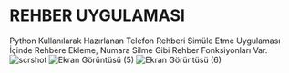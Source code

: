 # REHBER UYGULAMASI
Python Kullanılarak Hazırlanan Telefon Rehberi Simüle Etme Uygulaması İçinde Rehbere Ekleme, Numara Silme Gibi Rehber Fonksiyonları Var.
![scrshot](https://github.com/eren3421/rehber_projesi/assets/117022092/feb1ef6e-1d1c-42d3-81ba-0d0f6b2f8056)
![Ekran Görüntüsü (5)](https://github.com/eren3421/rehber_projesi/assets/117022092/09300046-1554-4a7b-bddc-1ace60e597f4)
![Ekran Görüntüsü (6)](https://github.com/eren3421/rehber_projesi/assets/117022092/6ee0b0e7-1b8b-4075-9151-b9a341fdfb4d)





